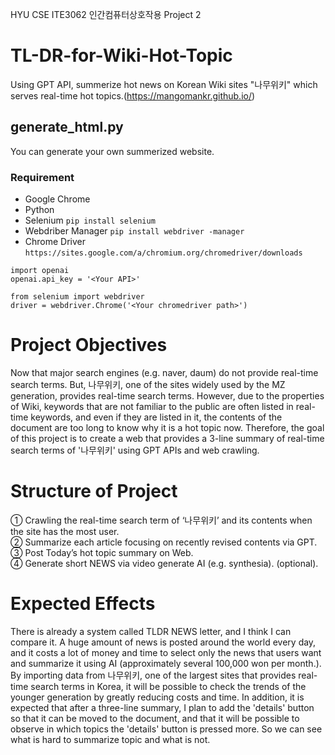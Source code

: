 HYU CSE ITE3062 인간컴퓨터상호작용 Project 2

# TL-DR-for-Wiki-Hot-Topic
Using GPT API, summerize hot news on Korean Wiki sites "나무위키" which serves real-time hot topics.(https://mangomankr.github.io/)

## generate_html.py
You can generate your own summerized website.
### Requirement
* Google Chrome
* Python
* Selenium ```pip install selenium```
* Webdriber Manager ```pip install webdriver -manager```
* Chrome Driver ```https://sites.google.com/a/chromium.org/chromedriver/downloads```  

```
import openai
openai.api_key = '<Your API>'
```

```
from selenium import webdriver
driver = webdriver.Chrome('<Your chromedriver path>')
```
# Project Objectives
Now that major search engines (e.g. naver, daum) do not provide real-time search terms. But, 나무위키, one of the sites widely used by the MZ generation, provides real-time search terms. However, due to the properties of Wiki, keywords that are not familiar to the public are often listed in real-time keywords, and even if they are listed in it, the contents of the document are too long to know why it is a hot topic now. Therefore, the goal of this project is to create a web that provides a 3-line summary of real-time search terms of '나무위키' using GPT APIs and web crawling.

# Structure of Project
①	Crawling the real-time search term of ‘나무위키’ and its contents when the site has the most user.  
②	Summarize each article focusing on recently revised contents via GPT.  
③	Post Today’s hot topic summary on Web.  
④	Generate short NEWS via video generate AI (e.g. synthesia). (optional).  

# Expected Effects
There is already a system called TLDR NEWS letter, and I think I can compare it. A huge amount of news is posted around the world every day, and it costs a lot of money and time to select only the news that users want and summarize it using AI (approximately several 100,000 won per month.). By importing data from 나무위키, one of the largest sites that provides real-time search terms in Korea, it will be possible to check the trends of the younger generation by greatly reducing costs and time. In addition, it is expected that after a three-line summary, I plan to add the 'details' button so that it can be moved to the document, and that it will be possible to observe in which topics the 'details' button is pressed more. So we can see what is hard to summarize topic and what is not.


